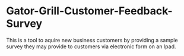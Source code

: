 # Gator-Grill-Customer-Feedback-Survey
This is a tool to aquire new business customers by providing a sample survey they may provide to customers via electronic form on an Ipad.
